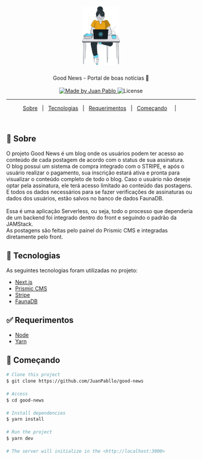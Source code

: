 <h1 align="center">

<img src="https://raw.githubusercontent.com/JuanPabllo/good-news/main/public/images/avatar.svg" alt="rocketshoes" width="100px"/>

</h1>

<p align="center">
  Good News - Portal de boas notícias 📰
  <br>
  <br>

  <a href="https://www.linkedin.com/in/juanpablodev/">
    <img alt="Made by Juan Pablo" src="https://img.shields.io/badge/made%20by-JuanPabllo-%237519C1">
  </a>

  <img alt="License" src="https://img.shields.io/github/license/JuanPabllo/good-news">
</p>

---

<p align="center">
  <a href="#dart-sobre">Sobre</a> &#xa0; | &#xa0; 
  <a href="#rocket-tecnologias">Tecnologias</a> &#xa0; | &#xa0;
  <a href="#white_check_mark-requerimentos">Requerimentos</a> &#xa0; | &#xa0;
  <a href="#checkered_flag-começando">Começando</a> &#xa0; &#xa0; | &#xa0;
</p>

<br>

## :dart: Sobre

O projeto Good News é um blog onde os usuários podem ter acesso ao conteúdo de cada postagem de acordo com o status de sua assinatura.<br>
O blog possui um sistema de compra integrado com o STRIPE, e após o usuário realizar o pagamento, sua inscrição estará ativa e pronta para visualizar o conteúdo completo
de todo o blog. Caso o usuário não deseje optar pela assinatura, ele terá acesso limitado ao conteúdo das postagens. E todos os dados necessários para se fazer verificações
de assinaturas ou dados dos usuários, estão salvos no banco de dados FaunaDB.
<br>
<br>
Essa é uma aplicação Serverless, ou seja, todo o processo que dependeria de um backend foi integrado dentro do front e seguindo o padrão da JAMStack.
<br>
As postagens são feitas pelo painel do Prismic CMS e integradas diretamente pelo front.

## :rocket: Tecnologias

As seguintes tecnologias foram utilizadas no projeto:

- [Next.js](https://nextjs.org/)
- [Prismic CMS](https://prismic.io/)
- [Stripe](https://stripe.com/)
- [FaunaDB](https://fauna.com/)

## :white_check_mark: Requerimentos

- [Node](https://nodejs.org/en/)
- [Yarn](https://yarnpkg.com/lang/en/)

## :checkered_flag: Começando

```bash
# Clone this project
$ git clone https://github.com/JuanPabllo/good-news

# Access
$ cd good-news

# Install dependencies
$ yarn install

# Run the project
$ yarn dev

# The server will initialize in the <http://localhost:3000>
```
